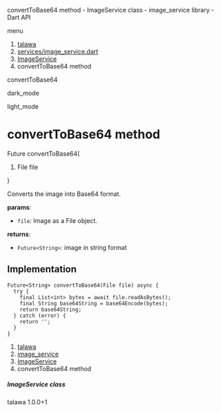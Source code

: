 




convertToBase64 method - ImageService class - image\_service library - Dart API







menu

1. [talawa](../../index.html)
2. [services/image\_service.dart](../../services_image_service/services_image_service-library.html)
3. [ImageService](../../services_image_service/ImageService-class.html)
4. convertToBase64 method

convertToBase64


dark\_mode

light\_mode




# convertToBase64 method


Future<String>
convertToBase64(

1. File file

)

Converts the image into Base64 format.

**params**:

* `file`: Image as a File object.

**returns**:

* `Future<String>`: image in string format

## Implementation

```
Future<String> convertToBase64(File file) async {
  try {
    final List<int> bytes = await file.readAsBytes();
    final String base64String = base64Encode(bytes);
    return base64String;
  } catch (error) {
    return '';
  }
}
```

 


1. [talawa](../../index.html)
2. [image\_service](../../services_image_service/services_image_service-library.html)
3. [ImageService](../../services_image_service/ImageService-class.html)
4. convertToBase64 method

##### ImageService class





talawa
1.0.0+1






